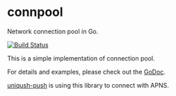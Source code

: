 connpool
========

Network connection pool in Go.

[![Build Status](https://travis-ci.org/uniqush/connpool.png?branch=master)](https://travis-ci.org/uniqush/connpool)

This is a simple implementation of connection pool.

For details and examples, please check out the [GoDoc](http://godoc.org/github.com/uniqush/connpool).

[uniqush-push](http://github.com/uniqush/uniqush-push) is using this library to connect with APNS.
